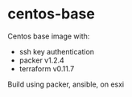 
# centos-base

Centos base image with:
- ssh key authentication
- packer v1.2.4
- terraform v0.11.7

Build using packer, ansible, on esxi

